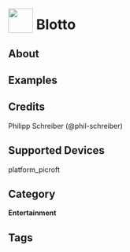 # <img src='https://raw.githack.com/FortAwesome/Font-Awesome/master/svgs/solid/robot.svg' card_color='#40DBB0' width='50' height='50' style='vertical-align:bottom'/> Blotto


## About


## Examples

## Credits
Philipp Schreiber (@phil-schreiber)

## Supported Devices 
platform_picroft 

## Category
**Entertainment**

## Tags